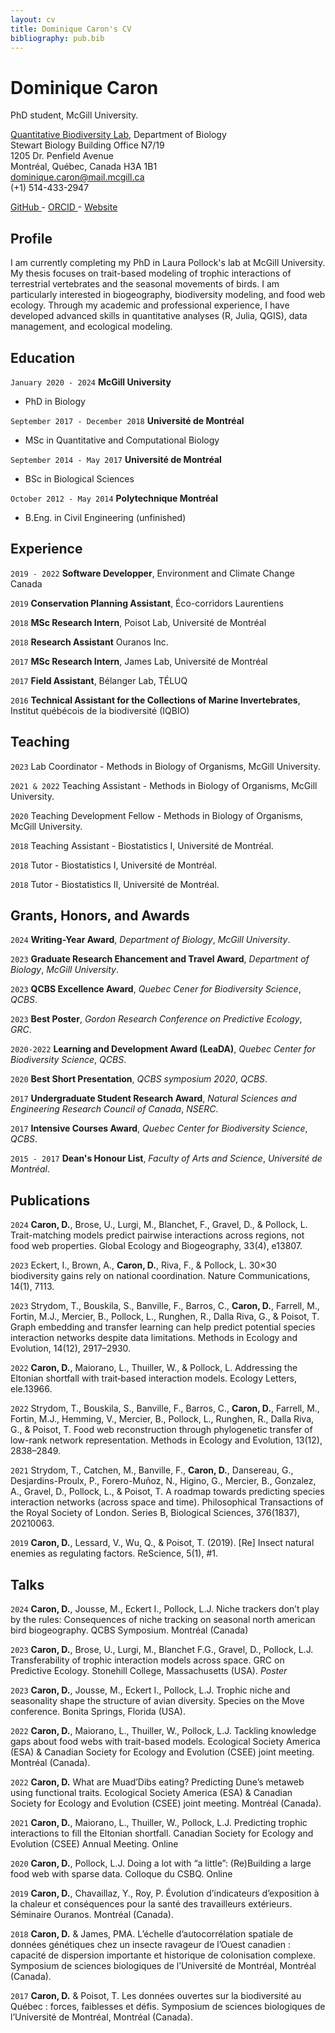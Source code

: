 ```yaml
---
layout: cv
title: Dominique Caron's CV
bibliography: pub.bib
---
```

# Dominique Caron
PhD student, McGill University.

[Quantitative Biodiversity Lab](https://qbiodiversity.org/), Department of Biology<br/>
Stewart Biology Building Office N7/19<br/>
1205 Dr. Penfield Avenue<br/>
Montréal, Québec, Canada H3A 1B1<br/>
<a href="dominique.caron@mail.mcgill.ca">dominique.caron@mail.mcgill.ca</a>  
(+1) 514-433-2947

<div id="webaddress">
  <a href="https://github.com/DominiqueCaron"><i class="fab fa-github"></i> GitHub </a> - 
  <a href="https://orcid.org/0000-0002-2151-6693"><i class="ai ai-orcid"></i> ORCID </a> - 
  <a href="https://dominiquecaron.github.io/"><i class="ai ai-link"></i> Website </a>
</div>

## Profile

I am currently completing my PhD in Laura Pollock's lab at McGill University. My thesis focuses on trait-based modeling of trophic interactions of terrestrial vertebrates and the seasonal movements of birds. I am particularly interested in biogeography, biodiversity modeling, and food web ecology. Through my academic and professional experience, I have developed advanced skills in quantitative analyses (R, Julia, QGIS), data management, and ecological modeling.

## Education

`January 2020 - 2024`
**McGill University**

- PhD in Biology

`September 2017 - December 2018`
**Université de Montréal**

- MSc in Quantitative and Computational Biology

`September 2014 - May 2017`
**Université de Montréal**

- BSc in Biological Sciences

`October 2012 - May 2014`
**Polytechnique Montréal**

- B.Eng. in Civil Engineering (unfinished)

## Experience

`2019 - 2022`
**Software Developper**, Environment and Climate Change Canada

`2019`
**Conservation Planning Assistant**, Éco-corridors Laurentiens

`2018`
**MSc Research Intern**, Poisot Lab, Université de Montréal

`2018`
**Research Assistant** Ouranos Inc.

`2017`
**MSc Research Intern**, James Lab, Université de Montréal

`2017`
**Field Assistant**, Bélanger Lab, TÉLUQ

`2016`
**Technical Assistant for the Collections of Marine Invertebrates**, Institut québécois de la biodiversité (IQBIO)

## Teaching

`2023`
Lab Coordinator - Methods in Biology of Organisms, McGill University.

`2021 & 2022`
Teaching Assistant - Methods in Biology of Organisms, McGill University.

`2020`
Teaching Development Fellow - Methods in Biology of Organisms, McGill University.

`2018`
Teaching Assistant - Biostatistics I, Université de Montréal.

`2018`
Tutor - Biostatistics I, Université de Montréal.

`2018`
Tutor - Biostatistics II, Université de Montréal.

## Grants, Honors, and Awards

`2024`
**Writing-Year Award**, *Department of Biology*, *McGill University*.

`2023`
**Graduate Research Ehancement and Travel Award**, *Department of Biology*, *McGill University*.

`2023`
**QCBS Excellence Award**, *Quebec Cener for Biodiversity Science*, *QCBS*.

`2023`
**Best Poster**, *Gordon Research Conference on Predictive Ecology*, *GRC*.

`2020-2022`
**Learning and Development Award (LeaDA)**, *Quebec Center for Biodiversity Science*, *QCBS*.

`2020`
**Best Short Presentation**, *QCBS symposium 2020*, *QCBS*.

`2017`
**Undergraduate Student Research Award**, *Natural Sciences and Engineering Research Council of Canada*, *NSERC*.

`2017`
**Intensive Courses Award**, *Quebec Center for Biodiversity Science*, *QCBS*.

`2015 - 2017`
**Dean's Honour List**, *Faculty of Arts and Science*, *Université de Montréal*.

## Publications

`2024`
**Caron, D.**, Brose, U., Lurgi, M., Blanchet, F., Gravel, D., & Pollock, L. Trait-matching models predict pairwise interactions across regions, not food web properties. Global Ecology and Biogeography, 33(4), e13807.

`2023`
Eckert, I., Brown, A., **Caron, D.**, Riva, F., & Pollock, L. 30×30 biodiversity gains rely on national coordination. Nature Communications, 14(1), 7113.

`2023`
Strydom, T., Bouskila, S., Banville, F., Barros, C., **Caron, D.**, Farrell, M., Fortin, M.J., Mercier, B., Pollock, L., Runghen, R., Dalla Riva, G., & Poisot, T. Graph embedding and transfer learning can help predict potential species interaction networks despite data limitations. Methods in Ecology and Evolution, 14(12), 2917–2930.

`2022`
**Caron, D.**, Maiorano, L., Thuiller, W., & Pollock, L. Addressing the Eltonian shortfall with trait‐based interaction models. Ecology Letters, ele.13966.

`2022`
Strydom, T., Bouskila, S., Banville, F., Barros, C., **Caron, D.**, Farrell, M., Fortin, M.J., Hemming, V., Mercier, B., Pollock, L., Runghen, R., Dalla Riva, G., & Poisot, T. Food web reconstruction through phylogenetic transfer of low-rank network representation. Methods in Ecology and Evolution, 13(12), 2838–2849.

`2021`
Strydom, T., Catchen, M., Banville, F., **Caron, D.**, Dansereau, G., Desjardins-Proulx, P., Forero-Muñoz, N., Higino, G., Mercier, B., Gonzalez, A., Gravel, D., Pollock, L., & Poisot, T. A roadmap towards predicting species interaction networks (across space and time). Philosophical Transactions of the Royal Society of London. Series B, Biological Sciences, 376(1837), 20210063.

`2019`
**Caron, D.**, Lessard, V., Wu, Q., & Poisot, T. (2019). [Re] Insect natural enemies as regulating factors. ReScience, 5(1), #1.

## Talks

`2024`
**Caron, D.**, Jousse, M., Eckert I., Pollock, L.J. Niche trackers don’t play by the rules: Consequences of niche tracking on seasonal north american bird biogeography. QCBS Symposium. Montréal (Canada)

`2023`
**Caron, D.**, Brose, U., Lurgi, M., Blanchet F.G., Gravel, D., Pollock, L.J. Transferability of trophic interaction models across space. GRC on Predictive Ecology. Stonehill College, Massachusetts (USA). *Poster*

`2023`
**Caron, D.**, Jousse, M., Eckert I., Pollock, L.J. Trophic niche and seasonality shape the structure of avian diversity. Species on the Move conference. Bonita Springs, Florida (USA).

`2022`
**Caron, D.**, Maiorano, L., Thuiller, W., Pollock, L.J. Tackling knowledge gaps about food webs with trait-based models. Ecological Society America (ESA) & Canadian Society for Ecology and Evolution (CSEE) joint meeting. Montréal (Canada).

`2022`
**Caron, D.** What are Muad’Dibs eating? Predicting Dune’s metaweb using functional traits. Ecological Society America (ESA) & Canadian Society for Ecology and Evolution (CSEE) joint meeting. Montréal (Canada).

`2021`
**Caron, D.**, Maiorano, L., Thuiller, W., Pollock, L.J. Predicting trophic interactions to fill the Eltonian shortfall. Canadian Society for Ecology and Evolution (CSEE) Annual Meeting. Online

`2020`
**Caron, D.**, Pollock, L.J. Doing a lot with “a little”: (Re)Building a large food web with sparse data. Colloque du CSBQ. Online

`2019`
**Caron, D.**, Chavaillaz, Y., Roy, P. Évolution d’indicateurs d’exposition à la chaleur et conséquences pour la santé des travailleurs extérieurs. Séminaire Ouranos. Montréal (Canada).

`2018`
**Caron, D.** & James, PMA. L’échelle d’autocorrélation spatiale de données génétiques chez un insecte ravageur de l’Ouest canadien : capacité de dispersion importante et historique de colonisation complexe. Symposium de sciences biologiques de l’Université de Montréal, Montréal (Canada).

`2017`
**Caron, D.** & Poisot, T. Les données ouvertes sur la biodiversité au Québec : forces, faiblesses et défis. Symposium de sciences biologiques de l’Université de Montréal, Montréal (Canada).

<!-- ### Footer

Last updated: June 2024 -->

